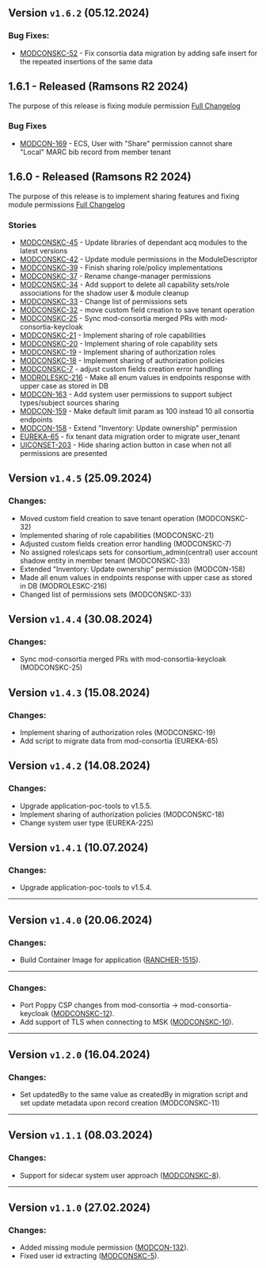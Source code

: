 ## Version `v1.6.2` (05.12.2024)
### Bug Fixes:
* [MODCONSKC-52](https://folio-org.atlassian.net/browse/MODCONSKC-52) - Fix consortia data migration by adding safe insert for the repeated insertions of the same data

## 1.6.1 - Released (Ramsons R2 2024)
The purpose of this release is fixing module permission
[Full Changelog](https://github.com/folio-org/mod-consortia-keycloak/compare/v1.6.0...v1.6.1)

### Bug Fixes
* [MODCON-169](https://folio-org.atlassian.net/browse/MODCON-169) - ECS, User with "Share" permission cannot share "Local" MARC bib record from member tenant


## 1.6.0 - Released (Ramsons R2 2024)
The purpose of this release is to implement sharing features and fixing module permissions
[Full Changelog](https://github.com/folio-org/mod-consortia-keycloak/compare/v1.5.1...v1.6.0)

### Stories
* [MODCONSKC-45](https://folio-org.atlassian.net/browse/MODCONSKC-45) - Update libraries of dependant acq modules to the latest versions
* [MODCONSKC-42](https://folio-org.atlassian.net/browse/MODCONSKC-42) - Update module permissions in the ModuleDescriptor
* [MODCONSKC-39](https://folio-org.atlassian.net/browse/MODCONSKC-39) - Finish sharing role/policy implementations
* [MODCONSKC-37](https://folio-org.atlassian.net/browse/MODCONSKC-39) - Rename change-manager permissions
* [MODCONSKC-34](https://folio-org.atlassian.net/browse/MODCONSKC-34) - Add support to delete all capability sets/role associations for the shadow user & module cleanup
* [MODCONSKC-33](https://folio-org.atlassian.net/browse/MODCONSKC-33) - Change list of permissions sets
* [MODCONSKC-32](https://folio-org.atlassian.net/browse/MODCONSKC-32) - move custom field creation to save tenant operation
* [MODCONSKC-25](https://folio-org.atlassian.net/browse/MODCONSKC-25) - Sync mod-consortia merged PRs with mod-consortia-keycloak
* [MODCONSKC-21](https://folio-org.atlassian.net/browse/MODCONSKC-21) - Implement sharing of role capabilities
* [MODCONSKC-20](https://folio-org.atlassian.net/browse/MODCONSKC-20) - Implement sharing of role capability sets
* [MODCONSKC-19](https://folio-org.atlassian.net/browse/MODCONSKC-19) - Implement sharing of authorization roles
* [MODCONSKC-18](https://folio-org.atlassian.net/browse/MODCONSKC-18) - Implement sharing of authorization policies
* [MODCONSKC-7](https://folio-org.atlassian.net/browse/MODCONSKC-7) - adjust custom fields creation error handling
* [MODROLESKC-216](https://folio-org.atlassian.net/browse/MODROLESKC-216) - Make all enum values in endpoints response with upper case as stored in DB
* [MODCON-163](https://folio-org.atlassian.net/browse/MODCON-163) - Add system user permissions to support subject types/subject sources sharing
* [MODCON-159](https://folio-org.atlassian.net/browse/MODCON-159) - Make default limit param as 100 instead 10 all consortia endpoints
* [MODCON-158](https://folio-org.atlassian.net/browse/MODCON-158) - Extend "Inventory: Update ownership" permission
* [EUREKA-65](https://folio-org.atlassian.net/browse/EUREKA-65) - fix tenant data migration order to migrate user_tenant
* [UICONSET-203](https://folio-org.atlassian.net/browse/UICONSET-203) - Hide sharing action button in case when not all permissions are presented


## Version `v1.4.5` (25.09.2024)
### Changes:
* Moved custom field creation to save tenant operation (MODCONSKC-32)
* Implemented sharing of role capabilities (MODCONSKC-21)
* Adjusted custom fields creation error handling (MODCONSKC-7)
* No assigned roles\caps sets for consortium_admin(central) user account shadow entity in member tenant (MODCONSKC-33)
* Extended "Inventory: Update ownership" permission (MODCON-158)
* Made all enum values in endpoints response with upper case as stored in DB (MODROLESKC-216)
* Changed list of permissions sets (MODCONSKC-33)

## Version `v1.4.4` (30.08.2024)
### Changes:
* Sync mod-consortia merged PRs with mod-consortia-keycloak (MODCONSKC-25)

## Version `v1.4.3` (15.08.2024)
### Changes:
* Implement sharing of authorization roles (MODCONSKC-19)
* Аdd script to migrate data from mod-consortia (EUREKA-65)

## Version `v1.4.2` (14.08.2024)
### Changes:
* Upgrade application-poc-tools to v1.5.5.
* Implement sharing of authorization policies (MODCONSKC-18)
* Change system user type (EUREKA-225)

## Version `v1.4.1` (10.07.2024)
### Changes:
* Upgrade application-poc-tools to v1.5.4.

---
## Version `v1.4.0` (20.06.2024)
### Changes:
* Build Container Image for application ([RANCHER-1515](https://folio-org.atlassian.net/browse/RANCHER-1515)).

---
### Changes:
* Port Poppy CSP changes from mod-consortia -> mod-consortia-keycloak ([MODCONSKC-12](https://folio-org.atlassian.net/browse/MODCONSKC-12)).
* Add support of TLS when connecting to MSK ([MODCONSKC-10](https://folio-org.atlassian.net/browse/MODCONSKC-10)).

---
## Version `v1.2.0` (16.04.2024)
### Changes:
* Set updatedBy to the same value as createdBy in migration script and set update metadata upon record creation (MODCONSKC-11)

---
## Version `v1.1.1` (08.03.2024)
### Changes:
* Support for sidecar system user approach ([MODCONSKC-8](https://folio-org.atlassian.net/browse/MODCONSKC-8)).

---
## Version `v1.1.0` (27.02.2024)
### Changes:
* Added missing module permission ([MODCON-132](https://folio-org.atlassian.net/browse/MODCON-132)).
* Fixed user id extracting ([MODCONSKC-5](https://folio-org.atlassian.net/browse/MODCONSKC-5)).

